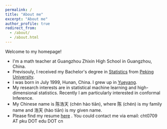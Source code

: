 ```yaml
---
permalink: /
title: "About me"
excerpt: "About me"
author_profile: true
redirect_from: 
  - /about/
  - /about.html
---
```


Welcome to my homepage!
* I'm a math teacher at Guangzhou Zhixin High School in Guangzhou, China.
* Previsouly, I received my Bachelor's degree in <a href="http://english.math.pku.edu.cn/">Statistics</a> from <a href="https://english.pku.edu.cn/">Peking University</a>.
* I was born in July 1999, Hunan, China. I grew up in [Yueyang](https://en.wikipedia.org/wiki/Yueyang).
* My research interests are in statistical machine learning and high-dimensional statistics. Recently I am particularly interested in conformal Inference.
* My Chinese name is 陈浩天 (ch&eacute;n h&agrave;o ti&amacr;n), where 陈 (ch&eacute;n) is my family name and 浩天 (h&agrave;o ti&amacr;n) is my given name. 
* Please find my resume [here](https://haotianchen1999.github.io/files/HaotianChen_CV.pdf) . You could contact me via email: cht0709 AT pku DOT edu DOT cn
